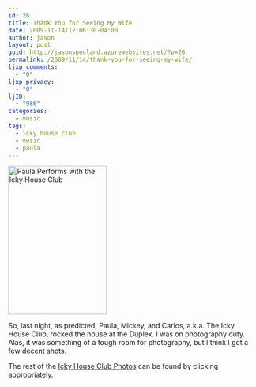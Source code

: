 ```yaml
---
id: 26
title: Thank You for Seeing My Wife
date: 2009-11-14T12:06:30-04:00
author: jason
layout: post
guid: http://jasonspecland.azurewebsites.net/?p=26
permalink: /2009/11/14/thank-you-for-seeing-my-wife/
ljxp_comments:
  - "0"
ljxp_privacy:
  - "0"
ljID:
  - "986"
categories:
  - music
tags:
  - icky house club
  - music
  - paula
---
```

[<img class="alignnone size-medium wp-image-27" title="Paula Performs with the Icky House Club" src="http://jasonspecland.azurewebsites.net/wp-content/uploads/2009/11/paula_concert-199x300.jpg" alt="Paula Performs with the Icky House Club" width="199" height="300" srcset="/wp-content/uploads/2009/11/paula_concert-199x300.jpg 199w, /wp-content/uploads/2009/11/paula_concert.jpg 681w" sizes="(max-width: 199px) 100vw, 199px" />](http://jasonspecland.azurewebsites.net/wp-content/uploads/2009/11/paula_concert.jpg)

So, last night, as predicted, Paula, Mickey, and Carlos, a.k.a. The Icky House Club, rocked the house at the Duplex. I was on photography duty. Alas, it was something of a tough room for photography, but I think I got a few decent shots.</p> 

The rest of the [Icky House Club Photos](http://www.flickr.com/photos/jayspec/sets/72157622677257501/) can be found by clicking appropriately.</p>